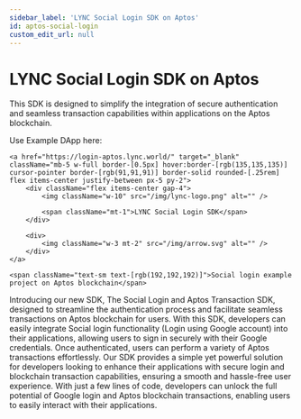 ```yaml
---
sidebar_label: 'LYNC Social Login SDK on Aptos'
id: aptos-social-login
custom_edit_url: null
---
```

# LYNC Social Login SDK on Aptos

<span className="text-lg text-[rgb(192,192,192)]">This SDK is designed to simplify the integration of secure authentication and seamless transaction capabilities within applications on the Aptos blockchain.</span>


Use Example DApp here:

<div className="flex items-center flex-col mb-5 ">

    <a href="https://login-aptos.lync.world/" target="_blank" className="mb-5 w-full border-[0.5px] hover:border-[rgb(135,135,135)] cursor-pointer border-[rgb(91,91,91)] border-solid rounded-[.25rem] flex items-center justify-between px-5 py-2">
        <div className="flex items-center gap-4">
            <img className="w-10" src="/img/lync-logo.png" alt="" />

            <span className="mt-1">LYNC Social Login SDK</span>
        </div>

        <div>
            <img className="w-3 mt-2" src="/img/arrow.svg" alt="" />
        </div>
    </a>

    <span className="text-sm text-[rgb(192,192,192)]">Social login example project on Aptos blockchain</span>

</div>


Introducing our new SDK, The Social Login and Aptos Transaction SDK, designed to streamline the authentication process and facilitate seamless transactions on Aptos blockchain for users. With this SDK, developers can easily integrate Social login functionality (Login using Google account) into their applications, allowing users to sign in securely with their Google credentials. Once authenticated, users can perform a variety of Aptos transactions effortlessly. Our SDK provides a simple yet powerful solution for developers looking to enhance their applications with secure login and blockchain transaction capabilities, ensuring a smooth and hassle-free user experience. With just a few lines of code, developers can unlock the full potential of Google login and Aptos blockchain transactions, enabling users to easily interact with their applications.